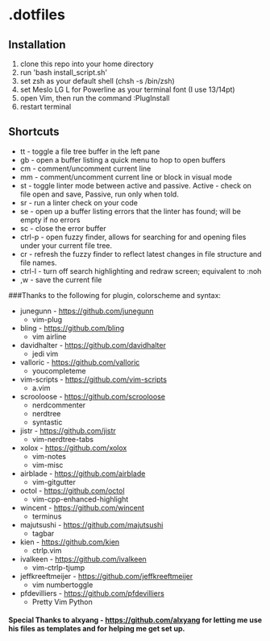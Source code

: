 # .dotfiles

## Installation
1. clone this repo into your home directory
2. run 'bash install_script.sh'
3. set zsh as your default shell (chsh -s /bin/zsh)
4. set Meslo LG L for Powerline as your terminal font (I use 13/14pt)
5. open Vim, then run the command :PlugInstall
6. restart terminal

## Shortcuts
* tt - toggle a file tree buffer in the left pane
* gb - open a buffer listing a quick menu to hop to open buffers
* cm - comment/uncomment current line
* mm - comment/uncomment current line or block in visual mode
* st - toggle linter mode between active and passive. Active - check on file open and
  save, Passive, run only when told.
* sr - run a linter check on your code
* se - open up a buffer listing errors that the linter has found; will be empty if no
  errors
* sc - close the error buffer
* ctrl-p - open fuzzy finder, allows for searching for and opening files under your
  current file tree.
* cr - refresh the fuzzy finder to reflect latest changes in file structure and file
  names.
* ctrl-l - turn off search highlighting and redraw screen; equivalent to :noh
* ,w - save the current file



###Thanks to the following for plugin, colorscheme and syntax:
* junegunn - https://github.com/junegunn
  * vim-plug
* bling - https://github.com/bling
  * vim airline
* davidhalter - https://github.com/davidhalter
  * jedi vim
* valloric - https://github.com/valloric
  * youcompleteme
* vim-scripts - https://github.com/vim-scripts
  * a.vim
* scrooloose - https://github.com/scrooloose
  * nerdcommenter
  * nerdtree
  * syntastic
* jistr - https://github.com/jistr
  * vim-nerdtree-tabs
* xolox - https://github.com/xolox
  * vim-notes
  * vim-misc
* airblade - https://github.com/airblade
  * vim-gitgutter
* octol - https://github.com/octol
  * vim-cpp-enhanced-highlight
* wincent - https://github.com/wincent
  * terminus
* majutsushi - https://github.com/majutsushi
  * tagbar
* kien - https://github.com/kien
  * ctrlp.vim
* ivalkeen - https://github.com/ivalkeen
  * vim-ctrlp-tjump
* jeffkreeftmeijer - https://github.com/jeffkreeftmeijer
  * vim numbertoggle
* pfdevilliers - https://github.com/pfdevilliers
  * Pretty Vim Python
  
#### Special Thanks to alxyang - https://github.com/alxyang for letting me use his files as templates and for helping me get set up.

